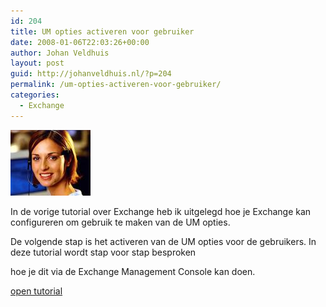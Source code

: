 ```yaml
---
id: 204
title: UM opties activeren voor gebruiker
date: 2008-01-06T22:03:26+00:00
author: Johan Veldhuis
layout: post
guid: http://johanveldhuis.nl/?p=204
permalink: /um-opties-activeren-voor-gebruiker/
categories:
  - Exchange
---
```

[![Women calling](/wp-content/uploads/2008/03/womancalling.thumbnail.jpg)](/wp-content/uploads/2008/03/womancalling.jpg "Women calling")

In de vorige tutorial over Exchange heb ik uitgelegd hoe je Exchange kan configureren om gebruik te maken van de UM opties.
  
De volgende stap is het activeren van de UM opties voor de gebruikers. In deze tutorial wordt stap voor stap besproken
  
hoe je dit via de Exchange Management Console kan doen.

[open tutorial](http://johanveldhuis.nl/?page_id=190)